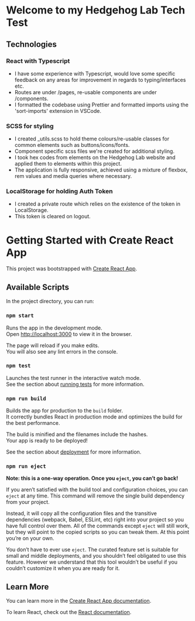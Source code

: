 # Welcome to my Hedgehog Lab Tech Test

## Technologies

### React with Typescript

- I have some experience with Typescript, would love some specific feedback on any areas for improvement in regards to typing/interfaces etc.
- Routes are under /pages, re-usable components are under /components.
- I formatted the codebase using Prettier and formatted imports using the 'sort-imports' extension in VSCode.

### SCSS for styling

- I created \_utils.scss to hold theme colours/re-usable classes for common elements such as buttons/icons/fonts.
- Component specific scss files we're created for additional styling.
- I took hex codes from elements on the Hedgehog Lab website and applied them to elements within this project.
- The application is fully responsive, achieved using a mixture of flexbox, rem values and media queries where necessary.

### LocalStorage for holding Auth Token

- I created a private route which relies on the existence of the token in LocalStorage.
- This token is cleared on logout.

# Getting Started with Create React App

This project was bootstrapped with [Create React App](https://github.com/facebook/create-react-app).

## Available Scripts

In the project directory, you can run:

### `npm start`

Runs the app in the development mode.\
Open [http://localhost:3000](http://localhost:3000) to view it in the browser.

The page will reload if you make edits.\
You will also see any lint errors in the console.

### `npm test`

Launches the test runner in the interactive watch mode.\
See the section about [running tests](https://facebook.github.io/create-react-app/docs/running-tests) for more information.

### `npm run build`

Builds the app for production to the `build` folder.\
It correctly bundles React in production mode and optimizes the build for the best performance.

The build is minified and the filenames include the hashes.\
Your app is ready to be deployed!

See the section about [deployment](https://facebook.github.io/create-react-app/docs/deployment) for more information.

### `npm run eject`

**Note: this is a one-way operation. Once you `eject`, you can’t go back!**

If you aren’t satisfied with the build tool and configuration choices, you can `eject` at any time. This command will remove the single build dependency from your project.

Instead, it will copy all the configuration files and the transitive dependencies (webpack, Babel, ESLint, etc) right into your project so you have full control over them. All of the commands except `eject` will still work, but they will point to the copied scripts so you can tweak them. At this point you’re on your own.

You don’t have to ever use `eject`. The curated feature set is suitable for small and middle deployments, and you shouldn’t feel obligated to use this feature. However we understand that this tool wouldn’t be useful if you couldn’t customize it when you are ready for it.

## Learn More

You can learn more in the [Create React App documentation](https://facebook.github.io/create-react-app/docs/getting-started).

To learn React, check out the [React documentation](https://reactjs.org/).
